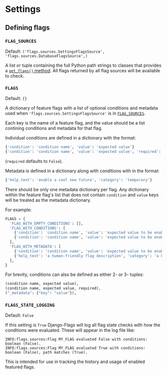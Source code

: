 # Settings

## Defining flags

### `FLAG_SOURCES`

Default: `('flags.sources.SettingsFlagsSource', 'flags.sources.DatabaseFlagsSource',)`

A list or tuple containing the full Python path strings to classes that provides a [`get_flags()` method](../api/sources/#flag-sources). All flags returned by all flag sources will be available to check.

### `FLAGS`

Default: `{}`

A dictionary of feature flags with a list of optional conditions and metadata used when `'flags.sources.SettingsFlagsSource'` is in [`FLAG_SOURCES`](#flag_sources).

Each key is the name of a feature flag, and the value should be a list contining conditions and metadata for that flag.

Individual conditions are defined in a dictionary with the format:

```python
{'condition': 'condition name', 'value': 'expected value'}
{'condition': 'condition name', 'value': 'expected value', 'required': True}
``` 

(`required` defaults to `False`).

Metadata is defined in a dictionary along with conditions with in the format:

```python
{'help_text': 'enable a cool new future', 'category': 'temporary'}
```

There should be only one metadata dictionary per flag. Any dictionary within the feature flag's list that does not contain `condition` and `value` keys will be treated as the metadata dictionary.

For example:

```python
FLAGS = {
  'FLAG_WITH_EMPTY_CONDITIONS': [],
  'FLAG_WITH_CONDITIONS': [
    {'condition': 'condition name', 'value': 'expected value to be enabled'},
    {'condition': 'condition name', 'value': 'expected value to be enabled', 'required': True},
  ],
  'FLAG_WITH_METADATA': [
    {'condition': 'condition name', 'value': 'expected value to be enabled'},
    {'help_text': 'a human-friendly flag description', 'category': 'a human-friendly category'},
  ],
}
```

For brevity, conditions can also be defined as either 2- or 3- tuples:

```python
(condition name, expected value),
(condition name, expected value, required),
("_metadata": {"key": "value"}),
```

### `FLAGS_STATE_LOGGING`

Default: `False`

If this setting is `True` Django-Flags will log all flag state checks with how the conditions were evaluated. These will appear in the log file like:

```
INFO:flags.sources:Flag MY_FLAG evaluated False with conditions: boolean (False).
INFO:flags.sources:Flag MY_FLAG evaluated True with conditions: boolean (False), path matches (True).
```

This is intended for use in tracking the history and usage of enabled featured flags.
